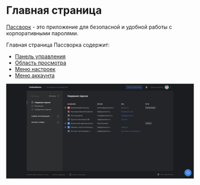 # Главная страница

[Пассворк][Passwork_Website] - это приложение для безопасной и удобной работы с корпоративными паролями.

Главная страница Пассворка содержит:

- [Панель управления][Control_Panel]
- [Область просмотра][View_Panel]
- [Меню настроек][Settings_Menu]
- [Меню аккаунта][Account_menu]

![Главная страница][Main_Page]

[Main_Page]: https://raw.githubusercontent.com/Iverlein/IvDocs/main/Tasks/Passwork/Pictures/Main_Page.png
[Account_menu]: Tasks\Passwork\Account_menu.md
[Settings_Menu]: Tasks\Passwork\Settings_Menu.md
[View_Panel]: Tasks\Passwork\View_Panel.md
[Control_Panel]: Tasks\Passwork\Control_Panel.md
[Passwork_Website]: https://passwork.ru/
